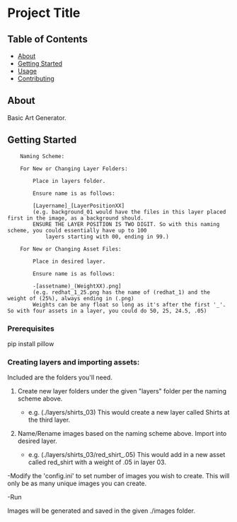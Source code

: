 # Project Title

## Table of Contents

- [About](#about)
- [Getting Started](#getting_started)
- [Usage](#usage)
- [Contributing](../CONTRIBUTING.md)

## About <a name = "about"></a>

Basic Art Generator.

## Getting Started <a name = "getting_started"></a>

		Naming Scheme:

		For New or Changing Layer Folders:

			Place in layers folder.

			Ensure name is as follows:

			[Layername]_[LayerPositionXX]
			(e.g. background_01 would have the files in this layer placed first in the image, as a background should.
			ENSURE THE LAYER POSITION IS TWO DIGIT. So with this naming scheme, you could essentially have up to 100
				layers starting with 00, ending in 99.)

		For New or Changing Asset Files:

			Place in desired layer.

			Ensure name is as follows:

			-[assetname)_(WeightXX).png]
			(e.g. redhat_1_25.png has the name of (redhat_1) and the weight of (25%), always ending in (.png)
			Weights can be any float so long as it's after the first '_'. So with four assets in a layer, you could do 50, 25, 24.5, .05)

### Prerequisites

pip install pillow

### Creating layers and importing assets:

Included are the folders you'll need. 

1) Create new layer folders under the given "layers" folder per the naming scheme above.
	- e.g. (./layers/shirts_03)  This would create a new layer called Shirts at the third layer.

2) Name/Rename images based on the naming scheme above. Import into desired layer.
	- e.g. (./layers/shirts_03/red_shirt_.05)  This would add in a new asset called red_shirt with a weight of .05 in layer 03.

-Modify the 'config.ini' to set number of images you wish to create. This will only be as many unique images you can create. 

-Run

Images will be generated and saved in the given ./images folder.
